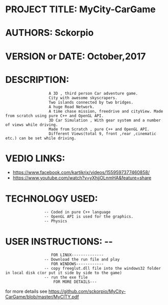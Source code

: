 
# PROJECT TITLE:   MyCity-CarGame
# AUTHORS:         Sckorpio
# VERSION or DATE: October,2017
                      

# DESCRIPTION:
                       A 3D , third person Car adventure game.
                       City with awesome skyscrapers.
                       Two islands connected by two bridges.
                       A huge Road Network.
                       A time chase mission, freedrive and cityView. Made from scratch using pure C++ and OpenGL API.
                       3D Car Simulation , With gear system and a number of views while driving.
                       Made from Scratch , pure C++ and OpenGL API.
                       Different Views(total 9, front ,rear ,cinematic etc.) can be set while driving.
                       
# VEDIO LINKS:      
- https://www.facebook.com/kartikrix/videos/1559597377460858/
- https://www.youtube.com/watch?v=yXhjjOLnmHA&feature=share
                    
                       
# TECHNOLOGY USED: 
                     -- Coded in pure C++ language 
                     -- OpenGL API is used for the graphics.
                     -- Physics
                     
# USER INSTRUCTIONS: --
                        FOR LINUX--------------
                     -- Download the run file and play
                        FOR WINDOWS------------
                     -- copy freeglut.dll file into the windows32 folder in local disk c(or put it side by side to the game)
                     -- run the exe file   
                         FOR MORE DETAILS---
 for more details see https://github.com/sckorpio/MyCity-CarGame/blob/master/MyCITY.pdf
